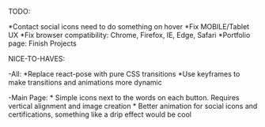 TODO:

*Contact social icons need to do something on hover
*Fix MOBILE/Tablet UX
*Fix browser compatibility: Chrome, Firefox, IE, Edge, Safari
*Portfolio page: Finish Projects

NICE-TO-HAVES:

-All:
    *Replace react-pose with pure CSS transitions
    *Use keyframes to make transitions and animations more dynamic

-Main Page:
    * Simple icons next to the words on each button. Requires vertical alignment and image creation
    * Better animation for social icons and certifications, something like a drip effect would be cool